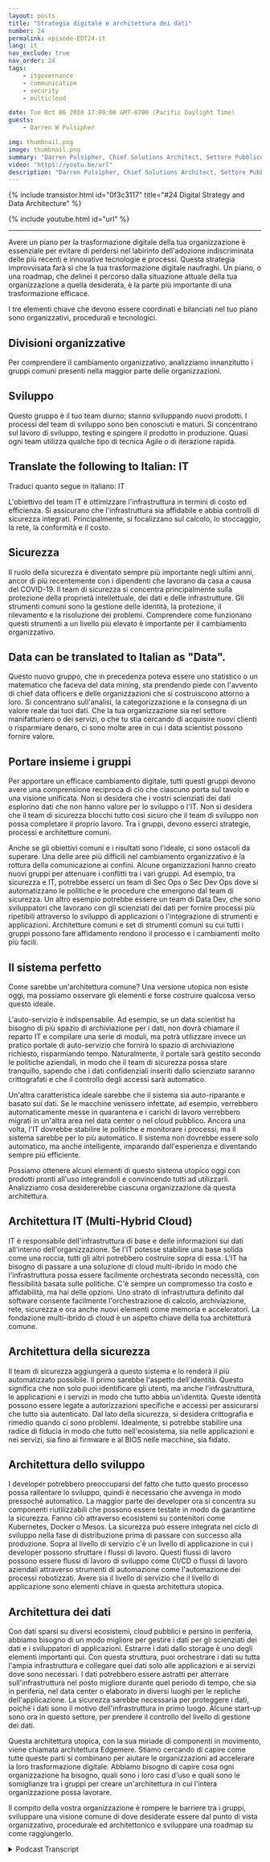 ```yaml
---
layout: posts
title: "Strategia digitale e architettura dei dati"
number: 24
permalink: episode-EDT24-it
lang: it
nav_exclude: true
nav_order: 24
tags:
    - itgovernance
    - communication
    - security
    - multicloud

date: Tue Oct 06 2020 17:00:00 GMT-0700 (Pacific Daylight Time)
guests:
    - Darren W Pulsipher

img: thumbnail.png
image: thumbnail.png
summary: "Darren Pulsipher, Chief Solutions Architect, Settore Pubblico, Intel delinea la strategia digitale e l'architettura per trasformare efficacemente la tua organizzazione. Spiega come gli elementi organizzativi, procedurali e tecnologici debbano essere bilanciati per lavorare in modo efficiente verso un'architettura comune ed ideale per supportare una visione unificata."
video: "https://youtu.be/url"
description: "Darren Pulsipher, Chief Solutions Architect, Settore Pubblico, Intel delinea la strategia digitale e l'architettura per trasformare efficacemente la tua organizzazione. Spiega come gli elementi organizzativi, procedurali e tecnologici debbano essere bilanciati per lavorare in modo efficiente verso un'architettura comune ed ideale per supportare una visione unificata."
---
```


<div>
{% include transistor.html id="0f3c3117" title="#24 Digital Strategy and Data Architecture" %}

{% include youtube.html id="url" %}
</div>

---

Avere un piano per la trasformazione digitale della tua organizzazione è essenziale per evitare di perdersi nel labirinto dell'adozione indiscriminata delle più recenti e innovative tecnologie e processi. Questa strategia improvvisata farà sì che la tua trasformazione digitale naufraghi. Un piano, o una roadmap, che delinei il percorso dalla situazione attuale della tua organizzazione a quella desiderata, è la parte più importante di una trasformazione efficace.

I tre elementi chiave che devono essere coordinati e bilanciati nel tuo piano sono organizzativi, procedurali e tecnologici.

## Divisioni organizzative

Per comprendere il cambiamento organizzativo, analizziamo innanzitutto i gruppi comuni presenti nella maggior parte delle organizzazioni.

## Sviluppo

Questo gruppo è il tuo team diurno; stanno sviluppando nuovi prodotti. I processi del team di sviluppo sono ben conosciuti e maturi. Si concentrano sul lavoro di sviluppo, testing e spingere il prodotto in produzione. Quasi ogni team utilizza qualche tipo di tecnica Agile o di iterazione rapida.

## Translate the following to Italian: IT

Traduci quanto segue in italiano: IT

L'obiettivo del team IT è ottimizzare l'infrastruttura in termini di costo ed efficienza. Si assicurano che l'infrastruttura sia affidabile e abbia controlli di sicurezza integrati. Principalmente, si focalizzano sul calcolo, lo stoccaggio, la rete, la conformità e il costo.

## Sicurezza

Il ruolo della sicurezza è diventato sempre più importante negli ultimi anni, ancor di più recentemente con i dipendenti che lavorano da casa a causa del COVID-19. Il team di sicurezza si concentra principalmente sulla protezione della proprietà intellettuale, dei dati e delle infrastrutture. Gli strumenti comuni sono la gestione delle identità, la protezione, il rilevamento e la risoluzione dei problemi. Comprendere come funzionano questi strumenti a un livello più elevato è importante per il cambiamento organizzativo.

## Data can be translated to Italian as "Data".

Questo nuovo gruppo, che in precedenza poteva essere uno statistico o un matematico che faceva del data mining, sta prendendo piede con l'avvento di chief data officers e delle organizzazioni che si costruiscono attorno a loro. Si concentrano sull'analisi, la categorizzazione e la consegna di un valore reale dai tuoi dati. Che la tua organizzazione sia nel settore manifatturiero o dei servizi, o che tu stia cercando di acquisire nuovi clienti o risparmiare denaro, ci sono molte aree in cui i data scientist possono fornire valore.

## Portare insieme i gruppi

Per apportare un efficace cambiamento digitale, tutti questi gruppi devono avere una comprensione reciproca di ciò che ciascuno porta sul tavolo e una visione unificata. Non si desidera che i vostri scienziati dei dati esplorino dati che non hanno valore per lo sviluppo o l'IT. Non si desidera che il team di sicurezza blocchi tutto così sicuro che il team di sviluppo non possa completare il proprio lavoro. Tra i gruppi, devono esserci strategie, processi e architetture comuni.

Anche se gli obiettivi comuni e i risultati sono l'ideale, ci sono ostacoli da superare. Una delle aree più difficili nel cambiamento organizzativo è la rottura della comunicazione ai confini. Alcune organizzazioni hanno creato nuovi gruppi per attenuare i conflitti tra i vari gruppi. Ad esempio, tra sicurezza e IT, potrebbe esserci un team di Sec Ops o Sec Dev Ops dove si automatizzano le politiche e le procedure che emergono dal team di sicurezza. Un altro esempio potrebbe essere un team di Data Dev, che sono sviluppatori che lavorano con gli scienziati dei dati per fornire processi più ripetibili attraverso lo sviluppo di applicazioni o l'integrazione di strumenti e applicazioni. Architetture comuni e set di strumenti comuni su cui tutti i gruppi possono fare affidamento rendono il processo e i cambiamenti molto più facili.

## Il sistema perfetto

Come sarebbe un'architettura comune? Una versione utopica non esiste oggi, ma possiamo osservare gli elementi e forse costruire qualcosa verso questo ideale.

L'auto-servizio è indispensabile. Ad esempio, se un data scientist ha bisogno di più spazio di archiviazione per i dati, non dovrà chiamare il reparto IT e compilare una serie di moduli, ma potrà utilizzare invece un pratico portale di auto-servizio che fornirà lo spazio di archiviazione richiesto, risparmiando tempo. Naturalmente, il portale sarà gestito secondo le politiche aziendali, in modo che il team di sicurezza possa stare tranquillo, sapendo che i dati confidenziali inseriti dallo scienziato saranno crittografati e che il controllo degli accessi sarà automatico.

Un'altra caratteristica ideale sarebbe che il sistema sia auto-riparante e basato sui dati. Se le macchine venissero infettate, ad esempio, verrebbero automaticamente messe in quarantena e i carichi di lavoro verrebbero migrati in un'altra area nel data center o nel cloud pubblico. Ancora una volta, l'IT dovrebbe stabilire le politiche e monitorare i processi, ma il sistema sarebbe per lo più automatico. Il sistema non dovrebbe essere solo automatico, ma anche intelligente, imparando dall'esperienza e diventando sempre più efficiente.

Possiamo ottenere alcuni elementi di questo sistema utopico oggi con prodotti pronti all'uso integrandoli e convincendo tutti ad utilizzarli. Analizziamo cosa desidererebbe ciascuna organizzazione da questa architettura.

## Architettura IT (Multi-Hybrid Cloud)

IT è responsabile dell'infrastruttura di base e delle informazioni sui dati all'interno dell'organizzazione. Se l'IT potesse stabilire una base solida come una roccia, tutti gli altri potrebbero costruire sopra di essa. L'IT ha bisogno di passare a una soluzione di cloud multi-ibrido in modo che l'infrastruttura possa essere facilmente orchestrata secondo necessità, con flessibilità basata sulle politiche. C'è sempre un compromesso tra costo e affidabilità, ma hai delle opzioni. Uno strato di infrastruttura definito dal software consente facilmente l'orchestrazione di calcolo, archiviazione, rete, sicurezza e ora anche nuovi elementi come memoria e acceleratori. La fondazione multi-ibrido di cloud è un aspetto chiave della tua architettura comune.

## Architettura della sicurezza

Il team di sicurezza aggiungerà a questo sistema e lo renderà il più automatizzato possibile. Il primo sarebbe l'aspetto dell'identità. Questo significa che non solo puoi identificare gli utenti, ma anche l'infrastruttura, le applicazioni e i servizi in modo che tutto abbia un'identità. Queste identità possono essere legate a autorizzazioni specifiche e accessi per assicurarsi che tutto sia autenticato. Dal lato della sicurezza, si desidera crittografia e rimedio quando ci sono problemi. Idealmente, si potrebbe stabilire una radice di fiducia in modo che tutto nell'ecosistema, sia nelle applicazioni e nei servizi, sia fino ai firmware e al BIOS nelle macchine, sia fidato.

## Architettura dello sviluppo

I developer potrebbero preoccuparsi del fatto che tutto questo processo possa rallentare lo sviluppo, quindi è necessario che avvenga in modo pressoché automatico. La maggior parte dei developer ora si concentra su componenti riutilizzabili che possono essere testate in modo da garantirne la sicurezza. Fanno ciò attraverso ecosistemi su contenitori come Kubernetes, Docker o Mesos. La sicurezza può essere integrata nel ciclo di sviluppo nella fase di distribuzione prima di passare con successo alla produzione. Sopra al livello di servizio c'è un livello di applicazione in cui i developer possono sfruttare i flussi di lavoro. Questi flussi di lavoro possono essere flussi di lavoro di sviluppo come CI/CD o flussi di lavoro aziendali attraverso strumenti di automazione come l'automazione dei processi robotizzati. Avere sia il livello di servizio che il livello di applicazione sono elementi chiave in questa architettura utopica.

## Architettura dei dati

Con dati sparsi su diversi ecosistemi, cloud pubblici e persino in periferia, abbiamo bisogno di un modo migliore per gestire i dati per gli scienziati dei dati e i sviluppatori di applicazioni. Estrarre i dati dallo storage è uno degli elementi importanti qui. Con questa struttura, puoi orchestrare i dati su tutta l'ampia infrastruttura e collegare quei dati solo alle applicazioni e ai servizi dove sono necessari. I dati potrebbero essere astratti per atterrare sull'infrastruttura nel posto migliore durante quel periodo di tempo, che sia in periferia, nel data center o elaborato in diversi luoghi per le repliche dell'applicazione. La sicurezza sarebbe necessaria per proteggere i dati, poiché i dati sono il motivo dell'infrastruttura in primo luogo. Alcune start-up sono ora in questo settore, per prendere il controllo del livello di gestione dei dati.

Questa architettura utopica, con la sua miriade di componenti in movimento, viene chiamata architettura Edgemere. Stiamo cercando di capire come tutte queste parti si combinano per aiutare le organizzazioni ad accelerare la loro trasformazione digitale. Abbiamo bisogno di capire cosa ogni organizzazione ha bisogno, quali sono i loro casi d'uso e quali sono le somiglianze tra i gruppi per creare un'architettura in cui l'intera organizzazione possa lavorare.

Il compito della vostra organizzazione è rompere le barriere tra i gruppi, sviluppare una visione comune di dove desiderate essere dal punto di vista organizzativo, procedurale ed architettonico e sviluppare una roadmap su come raggiungerlo.



<details>
<summary> Podcast Transcript </summary>

<p></p>

</details>
